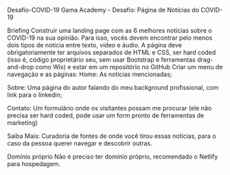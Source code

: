 Desafio-COVID-19
Gama Academy - Desafio: Página de Notícias do COVID-19

Briefing
Construir uma landing page com as 6 melhores notícias sobre o COVID-19 na sua opinião. Para isso, vocês devem encontrar pelo menos dois tipos de notícia entre texto, vídeo e áudio.
A página deve obrigatoriamente ter arquivos separados de HTML e CSS, ser hard coded (isso é, código proprietário seu, sem usar Bootstrap e ferramentas drag-and-drop como Wix) e estar em um repositório no GitHub
Criar um menu de navegação e as páginas:
Home: As notícias mencionadas;

Sobre: Uma página do autor falando do meu background profissional, com link para o linkedin;

Contato: Um formulário onde os visitantes possam me procurar (ele não precisa ser hard coded, pode usar um form pronto de ferramentas de marketing)

Saiba Mais: Curadoria de fontes de onde você tirou essas notícias, para o caso da pessoa querer navegar e descobrir outras.

Domínio próprio
Não é preciso ter domínio próprio, recomendado o Netlify para hospedagem.